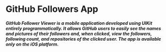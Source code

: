# GitHub Followers App

##### GitHub Follower Viewer is a mobile application developed using UIKit entirely programmatically. It allows GitHub users to easily see the names and pictures of their followers and, when clicked, view the followers, following count, and repositories of the clicked user. The app is available only on the iOS platform.
